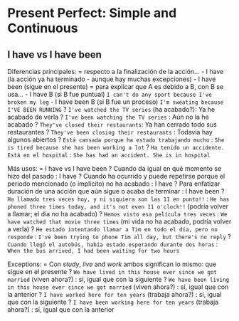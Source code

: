# Present Perfect: Simple and Continuous


## I have <done> vs I have been <doing>


Diferencias principales:
    = respecto a la finalización de la acción...
        - I have <done> (la acción ya ha terminado - aunque hay muchas excepciones)
        - I have been <doing> (sigue en el presente)
    = para explicar que A es debido a B, con B se usa...
        - I have B (si B fue puntual) `I can't do any sport because I've broken my leg`
        - I have been B (si B fue un proceso) `I'm sweating because I'VE BEEN RUNNING`
    ? `I've watched the TV series` (ha acabado?): Ya he acabado de verla
    ? `I've been watching the TV series` : Aún no la he acabado
    ? `They've closed their restaurants`: Ya han cerrado todo sus restaurantes
    ? `They've been closing their restaurants` : Todavía hay algunos abiertos
    ? `Está cansada porque ha estado trabajando mucho` : `She is tired because she has been working a lot`
    ? `Ha tenido un accidente. Está en el hospital` : `She has had an accident. She is in hospital`


Más usos:
    = I have <done> vs I have been <doing>
    ? Cuando da igual en qué momento se hizo del pasado : I have <done>
    ? Cuando ha ocurrido y puede repetirse porque el periodo mencionado (o implícito) no ha acabado : I have <done>
    ? Para enfatizar duración de una acción que aún sigue o acaba de terminar : I have been <doing>
    ? `Ha llamado tres veces hoy, y ni siquiera son las 11 en punto!!` : `He has phoned three times today, and it's not even 11 o'clock!!` (podría volver a llamar; el día no ha acabado)
    ? `Hemos visto esa película tres veces` : `We have watched that movie three times` (mi vida no ha acabado, podría volver a verla)
    ? `He estado intentando llamar a Tim en todo el día, pero no responde` : `I've been trying to phone Tim all day, but there's no reply`
    ? `Cuando llegó el autobús, había estado esperando durante dos horas` : `When the bus arrived, I had been waiting for two hours`

Exceptions:
    = Con _study_, _live_ and _work_ ambos significan lo mismo: que sigue en el presente
    ? `We have lived in this house ever since we got married` (viven ahora?) : sí, igual que con la siguiente
    ? `We have been living in this house ever since we got married` (viven ahora?) : sí, igual que con la anterior
    ? `I have worked here for ten years` (trabaja ahora?) : sí, igual que con la siguiente
    ? `I have been working here for ten years` (trabaja ahora?) : sí, igual que con la anterior
